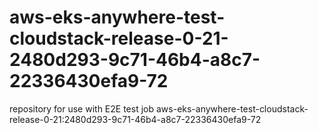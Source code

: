 # aws-eks-anywhere-test-cloudstack-release-0-21-2480d293-9c71-46b4-a8c7-22336430efa9-72
repository for use with E2E test job aws-eks-anywhere-test-cloudstack-release-0-21:2480d293-9c71-46b4-a8c7-22336430efa9-72
